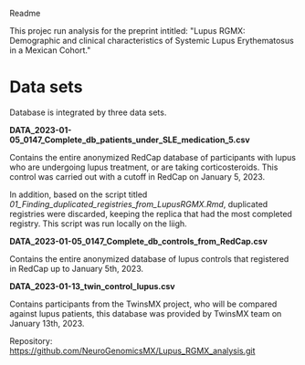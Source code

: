 Readme

This projec run analysis for the preprint intitled: "Lupus RGMX: Demographic and clinical characteristics of Systemic Lupus Erythematosus in a Mexican Cohort."

# Data sets

Database is integrated by three data sets.

**DATA_2023-01-05_0147_Complete_db_patients_under_SLE_medication_5.csv** 

Contains the entire anonymized RedCap database of participants with lupus who are undergoing lupus treatment, or are taking corticosteroids. This control was carried out with a cutoff in RedCap on January 5, 2023. 

In addition, based on the script titled *01_Finding_duplicated_registries_from_LupusRGMX.Rmd*, duplicated registries were discarded, keeping the replica that had the most completed registry. This script was run locally on the liigh.

**DATA_2023-01-05_0147_Complete_db_controls_from_RedCap.csv**

Contains the entire anonymized database of lupus controls that registered in RedCap up to January 5th, 2023.


**DATA_2023-01-13_twin_control_lupus.csv**

Contains participants from the TwinsMX project, who will be compared against lupus patients, this database was provided by TwinsMX team on January 13th, 2023.


Repository: <https://github.com/NeuroGenomicsMX/Lupus_RGMX_analysis.git>